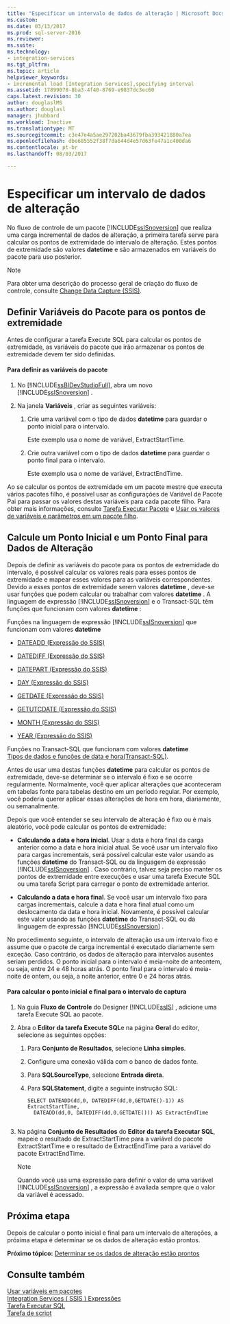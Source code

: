 ```yaml
---
title: "Especificar um intervalo de dados de alteração | Microsoft Docs"
ms.custom: 
ms.date: 03/13/2017
ms.prod: sql-server-2016
ms.reviewer: 
ms.suite: 
ms.technology:
- integration-services
ms.tgt_pltfrm: 
ms.topic: article
helpviewer_keywords:
- incremental load [Integration Services],specifying interval
ms.assetid: 17899078-8ba3-4f40-8769-e9837dc3ec60
caps.latest.revision: 30
author: douglaslMS
ms.author: douglasl
manager: jhubbard
ms.workload: Inactive
ms.translationtype: MT
ms.sourcegitcommit: c3e47e4a5ae297202ba43679fba393421880a7ea
ms.openlocfilehash: dbe685552f38f7da644d4e57d63fe47a1c400da6
ms.contentlocale: pt-br
ms.lasthandoff: 08/03/2017

---
```

# <a name="specify-an-interval-of-change-data"></a>Especificar um intervalo de dados de alteração
  No fluxo de controle de um pacote [!INCLUDE[ssISnoversion](../../includes/ssisnoversion-md.md)] que realiza uma carga incremental de dados de alteração, a primeira tarefa serve para calcular os pontos de extremidade do intervalo de alteração. Estes pontos de extremidade são valores **datetime** e são armazenados em variáveis do pacote para uso posterior.  
  
> [!NOTE]  
>  Para obter uma descrição do processo geral de criação do fluxo de controle, consulte [Change Data Capture &#40;SSIS&#41;](../../integration-services/change-data-capture/change-data-capture-ssis.md).  
  
## <a name="set-up-package-variables-for-the-endpoints"></a>Definir Variáveis do Pacote para os pontos de extremidade  
 Antes de configurar a tarefa Execute SQL para calcular os pontos de extremidade, as variáveis do pacote que irão armazenar os pontos de extremidade devem ter sido definidas.  
  
#### <a name="to-set-up-package-variables"></a>Para definir as variáveis do pacote  
  
1.  No [!INCLUDE[ssBIDevStudioFull](../../includes/ssbidevstudiofull-md.md)], abra um novo [!INCLUDE[ssISnoversion](../../includes/ssisnoversion-md.md)] .  
  
2.  Na janela **Variáveis** , criar as seguintes variáveis:  
  
    1.  Crie uma variável com o tipo de dados **datetime** para guardar o ponto inicial para o intervalo.  
  
         Este exemplo usa o nome de variável, ExtractStartTime.  
  
    2.  Crie outra variável com o tipo de dados **datetime** para guardar o ponto final para o intervalo.  
  
         Este exemplo usa o nome de variável, ExtractEndTime.  
  
 Ao se calcular os pontos de extremidade em um pacote mestre que executa vários pacotes filho, é possível usar as configurações de Variável de Pacote Pai para passar os valores destas variáveis para cada pacote filho. Para obter mais informações, consulte [Tarefa Executar Pacote](../../integration-services/control-flow/execute-package-task.md) e [Usar os valores de variáveis e parâmetros em um pacote filho](../../integration-services/packages/legacy-package-deployment-ssis.md#child).  
  
## <a name="calculate-a-starting-point-and-an-ending-point-for-change-data"></a>Calcule um Ponto Inicial e um Ponto Final para Dados de Alteração  
 Depois de definir as variáveis do pacote para os pontos de extremidade do intervalo, é possível calcular os valores reais para esses pontos de extremidade e mapear esses valores para as variáveis correspondentes. Devido a esses pontos de extremidade serem valores **datetime** , deve-se usar funções que podem calcular ou trabalhar com valores **datetime** . A linguagem de expressão [!INCLUDE[ssISnoversion](../../includes/ssisnoversion-md.md)] e o Transact-SQL têm funções que funcionam com valores **datetime** :  
  
 Funções na linguagem de expressão [!INCLUDE[ssISnoversion](../../includes/ssisnoversion-md.md)] que funcionam com valores **datetime**  
 -   [DATEADD &#40;Expressão do SSIS&#41;](../../integration-services/expressions/dateadd-ssis-expression.md)  
  
-   [DATEDIFF &#40;Expressão do SSIS&#41;](../../integration-services/expressions/datediff-ssis-expression.md)  
  
-   [DATEPART &#40;Expressão do SSIS&#41;](../../integration-services/expressions/datepart-ssis-expression.md)  
  
-   [DAY &#40;Expressão do SSIS&#41;](../../integration-services/expressions/day-ssis-expression.md)  
  
-   [GETDATE &#40;Expressão do SSIS&#41;](../../integration-services/expressions/getdate-ssis-expression.md)  
  
-   [GETUTCDATE &#40;Expressão do SSIS&#41;](../../integration-services/expressions/getutcdate-ssis-expression.md)  
  
-   [MONTH &#40;Expressão do SSIS&#41;](../../integration-services/expressions/month-ssis-expression.md)  
  
-   [YEAR &#40;Expressão do SSIS&#41;](../../integration-services/expressions/year-ssis-expression.md)  
  
 Funções no Transact-SQL que funcionam com valores **datetime**  
 [Tipos de dados e funções de data e hora&#40;Transact-SQL&#41;](../../t-sql/functions/date-and-time-data-types-and-functions-transact-sql.md).  
  
 Antes de usar uma destas funções **datetime** para calcular os pontos de extremidade, deve-se determinar se o intervalo é fixo e se ocorre regularmente. Normalmente, você quer aplicar alterações que aconteceram em tabelas fonte para tabelas destino em um período regular. Por exemplo, você poderia querer aplicar essas alterações de hora em hora, diariamente, ou semanalmente.  
  
 Depois que você entender se seu intervalo de alteração é fixo ou é mais aleatório, você pode calcular os pontos de extremidade:  
  
-   **Calculando a data e hora inicial**. Usar a data e hora final da carga anterior como a data e hora inicial atual. Se você usar um intervalo fixo para cargas incrementais, será possível calcular este valor usando as funções **datetime** do Transact-SQL ou da linguagem de expressão [!INCLUDE[ssISnoversion](../../includes/ssisnoversion-md.md)] . Caso contrário, talvez seja preciso manter os pontos de extremidade entre execuções e usar uma tarefa Execute SQL ou uma tarefa Script para carregar o ponto de extremidade anterior.  
  
-   **Calculando a data e hora final**. Se você usar um intervalo fixo para cargas incrementais, calcule a data e hora final atual como um deslocamento da data e hora inicial. Novamente, é possível calcular este valor usando as funções **datetime** do Transact-SQL ou da linguagem de expressão [!INCLUDE[ssISnoversion](../../includes/ssisnoversion-md.md)] .  
  
 No procedimento seguinte, o intervalo de alteração usa um intervalo fixo e assume que o pacote de carga incremental é executado diariamente sem exceção. Caso contrário, os dados de alteração para intervalos ausentes seriam perdidos. O ponto inicial para o intervalo é meia-noite de anteontem, ou seja, entre 24 e 48 horas atrás. O ponto final para o intervalo é meia-noite de ontem, ou seja, a noite anterior, entre 0 e 24 horas atrás.  
  
#### <a name="to-calculate-the-starting-point-and-ending-point-for-the-capture-interval"></a>Para calcular o ponto inicial e final para o intervalo de captura  
  
1.  Na guia **Fluxo de Controle** do Designer [!INCLUDE[ssIS](../../includes/ssis-md.md)] , adicione uma tarefa Execute SQL ao pacote.  
  
2.  Abra o **Editor da tarefa Execute SQL**e na página **Geral** do editor, selecione as seguintes opções:  
  
    1.  Para **Conjunto de Resultados**, selecione **Linha simples**.  
  
    2.  Configure uma conexão válida com o banco de dados fonte.  
  
    3.  Para **SQLSourceType**, selecione **Entrada direta**.  
  
    4.  Para **SQLStatement**, digite a seguinte instrução SQL:  
  
        ```  
        SELECT DATEADD(dd,0, DATEDIFF(dd,0,GETDATE()-1)) AS ExtractStartTime,  
          DATEADD(dd,0, DATEDIFF(dd,0,GETDATE())) AS ExtractEndTime  
  
        ```  
  
3.  Na página **Conjunto de Resultados** do **Editor da tarefa Executar SQL**, mapeie o resultado de ExtractStartTime para a variável do pacote ExtractStartTime e o resultado de ExtractEndTime para a variável do pacote ExtractEndTime.  
  
    > [!NOTE]  
    >  Quando você usa uma expressão para definir o valor de uma variável [!INCLUDE[ssISnoversion](../../includes/ssisnoversion-md.md)] , a expressão é avaliada sempre que o valor da variável é acessado.  
  
## <a name="next-step"></a>Próxima etapa  
 Depois de calcular o ponto inicial e final para um intervalo de alterações, a próxima etapa é determinar se os dados de alteração estão prontos.  
  
 **Próximo tópico:** [Determinar se os dados de alteração estão prontos](../../integration-services/change-data-capture/determine-whether-the-change-data-is-ready.md)  
  
## <a name="see-also"></a>Consulte também  
 [Usar variáveis em pacotes](http://msdn.microsoft.com/library/7742e92d-46c5-4cc4-b9a3-45b688ddb787)   
 [Integration Services &#40; SSIS &#41; Expressões](../../integration-services/expressions/integration-services-ssis-expressions.md)   
 [Tarefa Executar SQL](../../integration-services/control-flow/execute-sql-task.md)   
 [Tarefa de script](../../integration-services/control-flow/script-task.md)  
  
  

